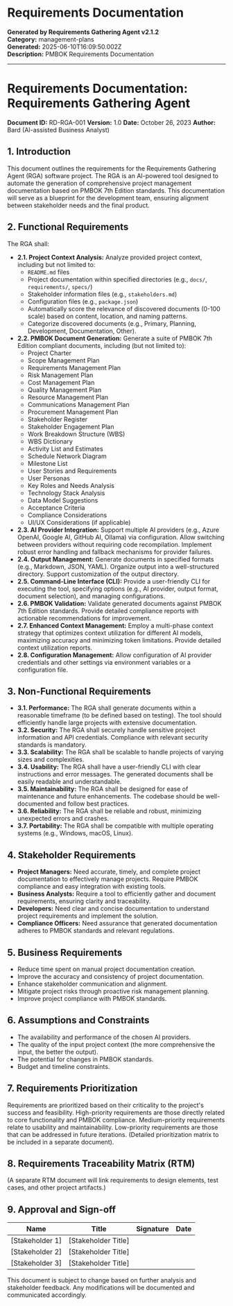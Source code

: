 # Requirements Documentation

**Generated by Requirements Gathering Agent v2.1.2**  
**Category:** management-plans  
**Generated:** 2025-06-10T16:09:50.002Z  
**Description:** PMBOK Requirements Documentation

---

# Requirements Documentation: Requirements Gathering Agent

**Document ID:** RD-RGA-001
**Version:** 1.0
**Date:** October 26, 2023
**Author:** Bard (AI-assisted Business Analyst)


## 1. Introduction

This document outlines the requirements for the Requirements Gathering Agent (RGA) software project.  The RGA is an AI-powered tool designed to automate the generation of comprehensive project management documentation based on PMBOK 7th Edition standards.  This documentation will serve as a blueprint for the development team, ensuring alignment between stakeholder needs and the final product.


## 2. Functional Requirements

The RGA shall:

* **2.1. Project Context Analysis:**  Analyze provided project context, including but not limited to:
    * `README.md` files
    * Project documentation within specified directories (e.g., `docs/`, `requirements/`, `specs/`)
    * Stakeholder information files (e.g., `stakeholders.md`)
    * Configuration files (e.g., `package.json`)
    * Automatically score the relevance of discovered documents (0-100 scale) based on content, location, and naming patterns.
    * Categorize discovered documents (e.g., Primary, Planning, Development, Documentation, Other).
* **2.2. PMBOK Document Generation:** Generate a suite of PMBOK 7th Edition compliant documents, including (but not limited to):
    * Project Charter
    * Scope Management Plan
    * Requirements Management Plan
    * Risk Management Plan
    * Cost Management Plan
    * Quality Management Plan
    * Resource Management Plan
    * Communications Management Plan
    * Procurement Management Plan
    * Stakeholder Register
    * Stakeholder Engagement Plan
    * Work Breakdown Structure (WBS)
    * WBS Dictionary
    * Activity List and Estimates
    * Schedule Network Diagram
    * Milestone List
    * User Stories and Requirements
    * User Personas
    * Key Roles and Needs Analysis
    * Technology Stack Analysis
    * Data Model Suggestions
    * Acceptance Criteria
    * Compliance Considerations
    * UI/UX Considerations (if applicable)
* **2.3. AI Provider Integration:**  Support multiple AI providers (e.g., Azure OpenAI, Google AI, GitHub AI, Ollama) via configuration.  Allow switching between providers without requiring code recompilation.  Implement robust error handling and fallback mechanisms for provider failures.
* **2.4. Output Management:**  Generate documents in specified formats (e.g., Markdown, JSON, YAML).  Organize output into a well-structured directory.  Support customization of the output directory.
* **2.5. Command-Line Interface (CLI):** Provide a user-friendly CLI for executing the tool, specifying options (e.g., AI provider, output format, document selection), and managing configurations.
* **2.6. PMBOK Validation:**  Validate generated documents against PMBOK 7th Edition standards.  Provide detailed compliance reports with actionable recommendations for improvement.
* **2.7. Enhanced Context Management:** Employ a multi-phase context strategy that optimizes context utilization for different AI models, maximizing accuracy and minimizing token limitations.  Provide detailed context utilization reports.
* **2.8. Configuration Management:** Allow configuration of AI provider credentials and other settings via environment variables or a configuration file.



## 3. Non-Functional Requirements

* **3.1. Performance:** The RGA shall generate documents within a reasonable timeframe (to be defined based on testing).  The tool should efficiently handle large projects with extensive documentation.
* **3.2. Security:** The RGA shall securely handle sensitive project information and API credentials.  Compliance with relevant security standards is mandatory.
* **3.3. Scalability:** The RGA shall be scalable to handle projects of varying sizes and complexities.
* **3.4. Usability:** The RGA shall have a user-friendly CLI with clear instructions and error messages.  The generated documents shall be easily readable and understandable.
* **3.5. Maintainability:** The RGA shall be designed for ease of maintenance and future enhancements.  The codebase should be well-documented and follow best practices.
* **3.6. Reliability:** The RGA shall be reliable and robust, minimizing unexpected errors and crashes.
* **3.7. Portability:** The RGA shall be compatible with multiple operating systems (e.g., Windows, macOS, Linux).


## 4. Stakeholder Requirements

* **Project Managers:** Need accurate, timely, and complete project documentation to effectively manage projects.  Require PMBOK compliance and easy integration with existing tools.
* **Business Analysts:** Require a tool to efficiently gather and document requirements, ensuring clarity and traceability.
* **Developers:** Need clear and concise documentation to understand project requirements and implement the solution.
* **Compliance Officers:** Need assurance that generated documentation adheres to PMBOK standards and relevant regulations.


## 5. Business Requirements

* Reduce time spent on manual project documentation creation.
* Improve the accuracy and consistency of project documentation.
* Enhance stakeholder communication and alignment.
* Mitigate project risks through proactive risk management planning.
* Improve project compliance with PMBOK standards.


## 6. Assumptions and Constraints

* The availability and performance of the chosen AI providers.
* The quality of the input project context (the more comprehensive the input, the better the output).
* The potential for changes in PMBOK standards.
* Budget and timeline constraints.


## 7. Requirements Prioritization

Requirements are prioritized based on their criticality to the project's success and feasibility.  High-priority requirements are those directly related to core functionality and PMBOK compliance.  Medium-priority requirements relate to usability and maintainability.  Low-priority requirements are those that can be addressed in future iterations.  (Detailed prioritization matrix to be included in a separate document).


## 8. Requirements Traceability Matrix (RTM)

(A separate RTM document will link requirements to design elements, test cases, and other project artifacts.)


## 9. Approval and Sign-off

| Name             | Title                | Signature          | Date       |
|-----------------|---------------------|--------------------|------------|
| [Stakeholder 1] | [Stakeholder Title] |                    |            |
| [Stakeholder 2] | [Stakeholder Title] |                    |            |
| [Stakeholder 3] | [Stakeholder Title] |                    |            |


This document is subject to change based on further analysis and stakeholder feedback.  Any modifications will be documented and communicated accordingly.
